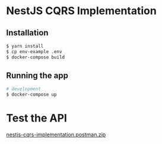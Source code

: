 # NestJS CQRS Implementation 

## Installation

```bash
$ yarn install
$ cp env-example .env
$ docker-compose build
```

## Running the app

```bash
# development
$ docker-compose up
```

# Test the API
[nestjs-cqrs-implementation.postman.zip](https://github.com/havalos97/nestjs-cqrs-implementation/files/11858957/nestjs-cqrs-implementation.postman.zip)
